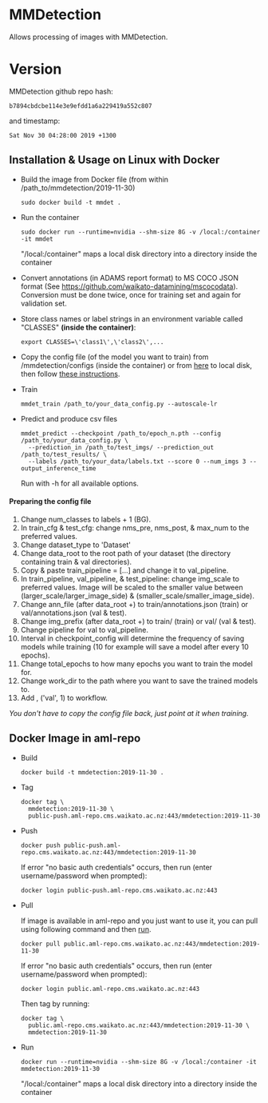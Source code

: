 # MMDetection

Allows processing of images with MMDetection.

# Version

MMDetection github repo hash:

```
b7894cbdcbe114e3e9efdd1a6a229419a552c807
```

and timestamp:

```
Sat Nov 30 04:28:00 2019 +1300
```

## Installation & Usage on Linux with Docker

* Build the image from Docker file (from within /path_to/mmdetection/2019-11-30)

  ```commandline
  sudo docker build -t mmdet .
  ```
  
* Run the container

  ```commandline
  sudo docker run --runtime=nvidia --shm-size 8G -v /local:/container -it mmdet
  ```
  "/local:/container" maps a local disk directory into a directory inside the container

* Convert annotations (in ADAMS report format) to MS COCO JSON format (See https://github.com/waikato-datamining/mscocodata). 
  Conversion must be done twice, once for training set and again for validation set.
  
* Store class names or label strings in an environment variable called "CLASSES" **(inside the container)**:

  ```commandline
  export CLASSES=\'class1\',\'class2\',...
  ```

* Copy the config file (of the model you want to train) from /mmdetection/configs (inside the container) or from [here](https://github.com/open-mmlab/mmdetection/tree/b7894cbdcbe114e3e9efdd1a6a229419a552c807/configs) to local disk, then follow [these instructions](#config).

* Train

  ```commandline
  mmdet_train /path_to/your_data_config.py --autoscale-lr
  ```

* Predict and produce csv files

  ```commandline
  mmdet_predict --checkpoint /path_to/epoch_n.pth --config /path_to/your_data_config.py \
    --prediction_in /path_to/test_imgs/ --prediction_out /path_to/test_results/ \
    --labels /path_to/your_data/labels.txt --score 0 --num_imgs 3 --output_inference_time
  ```
  Run with -h for all available options.
  
#### <a name="config">Preparing the config file</a>

1. Change num_classes to labels + 1 (BG).
2. In train_cfg & test_cfg: change nms_pre, nms_post, & max_num to the preferred values.
3. Change dataset_type to 'Dataset'
4. Change data_root to the root path of your dataset (the directory containing train & val directories).
5. Copy & paste train_pipeline = [...] and change it to val_pipeline.
6. In train_pipeline, val_pipeline, & test_pipeline: change img_scale to preferred values. Image will be scaled to the smaller value between (larger_scale/larger_image_side) & (smaller_scale/smaller_image_side).
7. Change ann_file (after data_root +) to train/annotations.json (train) or val/annotations.json (val & test).
8. Change img_prefix (after data_root +) to train/ (train) or val/ (val & test).
9. Change pipeline for val to val_pipeline.
10. Interval in checkpoint_config will determine the frequency of saving models while training (10 for example will save a model after every 10 epochs).
11. Change total_epochs to how many epochs you want to train the model for.
12. Change work_dir to the path where you want to save the trained models to.
13. Add , ('val', 1) to workflow.

_You don't have to copy the config file back, just point at it when training._

## Docker Image in aml-repo

* Build

  ```commandline
  docker build -t mmdetection:2019-11-30 .
  ```
  
* Tag

  ```commandline
  docker tag \
    mmdetection:2019-11-30 \
    public-push.aml-repo.cms.waikato.ac.nz:443/mmdetection:2019-11-30
  ```
  
* Push

  ```commandline
  docker push public-push.aml-repo.cms.waikato.ac.nz:443/mmdetection:2019-11-30
  ```
  If error "no basic auth credentials" occurs, then run (enter username/password when prompted):
  
  ```commandline
  docker login public-push.aml-repo.cms.waikato.ac.nz:443
  ```
  
* Pull

  If image is available in aml-repo and you just want to use it, you can pull using following command and then [run](#run).

  ```commandline
  docker pull public.aml-repo.cms.waikato.ac.nz:443/mmdetection:2019-11-30
  ```
  If error "no basic auth credentials" occurs, then run (enter username/password when prompted):
  
  ```commandline
  docker login public.aml-repo.cms.waikato.ac.nz:443
  ```
  Then tag by running:
  
  ```commandline
  docker tag \
    public.aml-repo.cms.waikato.ac.nz:443/mmdetection:2019-11-30 \
    mmdetection:2019-11-30
  ```
  
* <a name="run">Run</a>

  ```commandline
  docker run --runtime=nvidia --shm-size 8G -v /local:/container -it mmdetection:2019-11-30
  ```
  "/local:/container" maps a local disk directory into a directory inside the container
